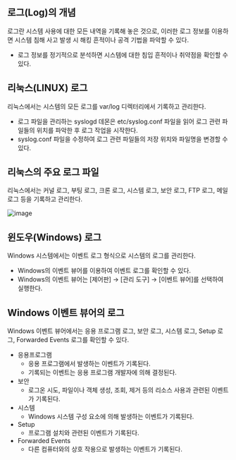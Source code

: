 ## 로그(Log)의 개념

로그란 시스템 사용에 대한 모든 내역을 기록해 놓은 것으로, 이러한 로그 정보를 이용하면 시스템 침해 사고 발생 시 해킹 흔적이나 공격 기법을 파악할 수 있다.

- 로그 정보를 정기적으로 분석하면 시스템에 대한 침입 흔적이나 취약점을 확인할 수 있다.

## 리눅스(LINUX) 로그

리눅스에서는 시스템의 모든 로그를 var/log 디렉터리에서 기록하고 관리한다.

- 로그 파일을 관리하는 syslogd 데몬은 etc/syslog.conf 파일을 읽어 로그 관련 파일들의 위치를 파악한 후 로그 작업을 시작한다.
- syslog.conf 파일을 수정하여 로그 관련 파일들의 저장 위치와 파일명을 변경할 수 있다.

## 리눅스의 주요 로그 파일

리눅스에서는 커널 로그, 부팅 로그, 크론 로그, 시스템 로그, 보안 로그, FTP 로그, 메일 로그 등을 기록하고 관리한다.

![image](https://github.com/user-attachments/assets/6d14b9d0-947d-4f19-ba61-f8df97f8a4f3)

## 윈도우(Windows) 로그

Windows 시스템에서는 이벤트 로그 형식으로 시스템의 로그를 관리한다.

- Windows의 이벤트 뷰어를 이용하여 이벤트 로그를 확인할 수 있다.
- Windows의 이벤트 뷰어는 [제어판] → [관리 도구] → [이벤트 뷰어]를 선택하여 실행한다.

## Windows 이벤트 뷰어의 로그

Windows 이벤트 뷰어에서는 응용 프로그램 로그, 보안 로그, 시스템 로그, Setup 로그, Forwarded Events 로그를 확인할 수 있다.

- 응용프로그램
  - 응용 프로그램에서 발생하는 이벤트가 기록된다.
  - 기록되는 이벤트는 응용 프로그램 개발자에 의해 결정된다.
- 보안
  - 로그온 시도, 파일이나 객체 생성, 조회, 제거 등의 리소스 사용과 관련된 이벤트가 기록된다.
- 시스템
  - Windows 시스템 구성 요소에 의해 발생하는 이벤트가 기록된다.
- Setup
  - 프로그램 설치와 관련된 이벤트가 기록된다.
- Forwarded Events
  - 다른 컴퓨터와의 상호 작용으로 발생하는 이벤트가 기록된다.
